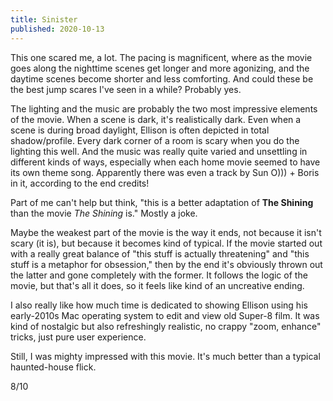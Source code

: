 ```yaml
---
title: Sinister
published: 2020-10-13
---
```


This one scared me, a lot. The pacing is magnificent, where as the movie goes along the nighttime scenes get longer and more agonizing, and the daytime scenes become shorter and less comforting. And could these be the best jump scares I've seen in a while? Probably yes.

The lighting and the music are probably the two most impressive elements of the movie. When a scene is dark, it's realistically dark. Even when a scene is during broad daylight, Ellison is often depicted in total shadow/profile. Every dark corner of a room is scary when you do the lighting this well. And the music was really quite varied and unsettling in different kinds of ways, especially when each home movie seemed to have its own theme song. Apparently there was even a track by Sun O))) + Boris in it, according to the end credits!

Part of me can't help but think, "this is a better adaptation of __The Shining__ than the movie _The Shining_ is." Mostly a joke.

Maybe the weakest part of the movie is the way it ends, not because it isn't scary (it is), but because it becomes kind of typical. If the movie started out with a really great balance of "this stuff is actually threatening" and "this stuff is a metaphor for obsession," then by the end it's obviously thrown out the latter and gone completely with the former. It follows the logic of the movie, but that's all it does, so it feels like kind of an uncreative ending.

I also really like how much time is dedicated to showing Ellison using his early-2010s Mac operating system to edit and view old Super-8 film. It was kind of nostalgic but also refreshingly realistic, no crappy "zoom, enhance" tricks, just pure user experience.

Still, I was mighty impressed with this movie. It's much better than a typical haunted-house flick.

8/10
